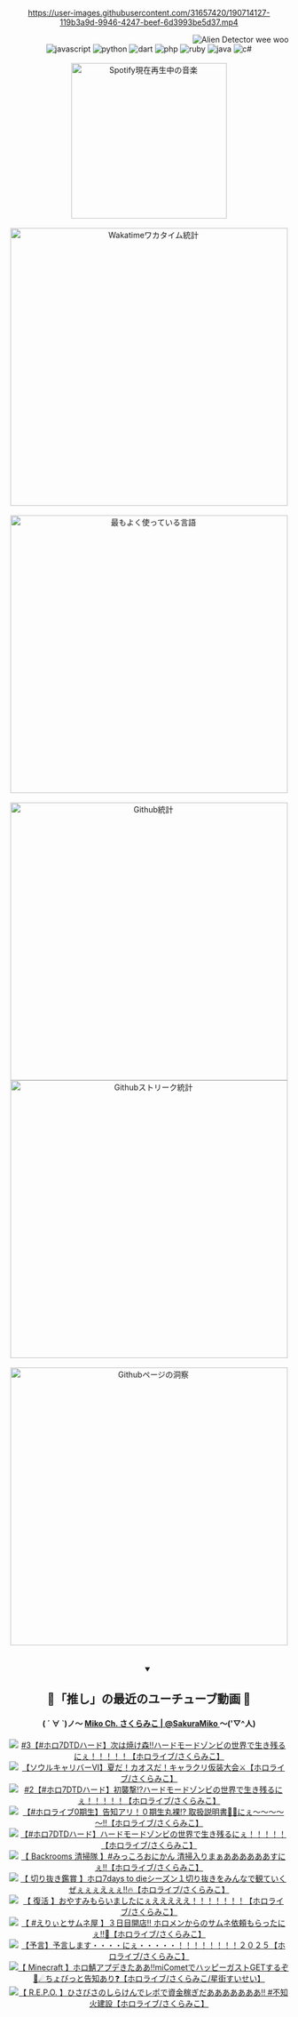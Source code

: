 <!-- START: HERO IMAGE GIF ////////// ////////// ////////// -->
<!-- <img src="@/../assets/img/gaming/ghost-of-tsushima.gif" width="100%"  alt="nellyXinwei's Hero Gif Image"/> -->
<!-- END: HERO IMAGE GIF ////////// ////////// ////////// -->

<div align="center" >  
  
<!-- START:ワンピース 第1015話「ルフィはRED ROCを使う」 -->
<https://user-images.githubusercontent.com/31657420/190714127-119b3a9d-9946-4247-beef-6d3993be5d37.mp4>
<!-- END:ワンピース 第1015話「ルフィはRED ROCを使う」 -->

<!-- START:VISITOR COUNTER -->
<div width="100%" align="right">
<img src="https://komarev.com/ghpvc/?username=nellyXinwei&label=🛸&color=grey&style=for-the-badge&labelcolor=ffffff" alt="Alien Detector wee woo"/>
</div>
<!-- END:VISITOR COUNTER -->

<!-- START: PROGRAMMING LANGUAGES -->
<!-- 色彩 Color Scheme:
#961E3A, #8A0D42, #5A0640, #4F265E, #2B355A, #3E759B, #CC4246,
#BB2649, #AD1052, #700750, #633075, #364270, #4E92C2, #FF5357
Sauce: https://www.webcreatorbox.com/inspiration/pantone-2023
-->

<img src="https://img.shields.io/badge/javascript%20-%23BB2649.svg?&style=for-the-badge&logo=javascript&logoColor=white&labelColor=961E3A" alt="javascript"/>
<img src="https://img.shields.io/badge/python%20-%23AD1052.svg?&style=for-the-badge&logo=python&logoColor=white&labelColor=8A0D42" alt="python" />
<img src="https://img.shields.io/badge/dart%20-%23700750.svg?&style=for-the-badge&logo=dart&logoColor=white&labelColor=5A0640" alt="dart"/>
<img src="https://img.shields.io/badge/php%20-%23633075.svg?&style=for-the-badge&logo=php&logoColor=white&labelColor=4F265E" alt="php"/>
<img src="https://img.shields.io/badge/ruby%20-%23364270.svg?&style=for-the-badge&logo=ruby&logoColor=white&labelColor=2B355A" alt="ruby"/>
<img src="https://img.shields.io/badge/java%20-%234E92C2.svg?&style=for-the-badge&logo=openjdk&logoColor=white&labelColor=3E759B" alt="java"/>
<img src="https://img.shields.io/badge/c%23-%23FF5357.svg?style=for-the-badge&logo=c-sharp&logoColor=white&labelColor=CC4246" alt="c#"/>  
<!-- END: PROGRAMMING LANGUAGES -->

<br>
<br>

<!-- START: MUSIC STATUS -->
  <!-- <a href="https://newojima-gsrs-20220114.vercel.app/api/now-playing?open">
    <img src="https://newojima-gsrs-20220114.vercel.app/api/now-playing" alt="Spotify現在再生中の音楽">
  </a> -->
  <img src="https://newojima-grss-20230114.vercel.app/api/spotify?border_color=transparent" alt="Spotify現在再生中の音楽" width="280px">
<!-- END: MUSIC STATUS -->

<br>
<br>

<!-- START: GITHUB STATUS -->
<!-- 色彩 Color Scheme:  #BB2649, #AD1052, #700750, #633075 -->
<img align="center" src="https://newojima-grs-20230109.vercel.app/api/wakatime?username=njtalba5127&layout=compact&langs_count=10&locale=ja&hide_title=false&title_color=fff&hide_border=true&text_color=fff&bg_color=BB2649,BB2649,633075,633075&hide=other,css,html,bash,xml,git%20config,makefile,properties,yaml,markdown,text,json,jsx" alt="Wakatimeワカタイム統計" width="500px"/>

<br>
<br>

<!-- 色彩 Color Scheme:  #633075, #364270, #4E92C2 -->
  <img align="center" src="https://newojima-grs-20230109.vercel.app/api/top-langs?username=njtalba5127&layout=compact&text_color=fff&icon_color=fff&hide_border=true&&locale=ja&hide_title=false&title_color=fff&include_all_commits=true&card_width=445&langs_count=11&hide=c%23,powershell,shaderlab,hlsl,makefile,jupyter%20notebook,python,html,css,shell,batchfile,less,liquid,hack,scss&bg_color=4F265E,633075,4E92C2" alt="最もよく使っている言語" width="500px"/>

<br>
<br>

<!-- 色彩 Color Scheme:  #4E92C2, #FF5357 -->
  <img align="center" src="https://newojima-grs-20230109.vercel.app/api?username=njtalba5127&rank_icon=github&show_icons=true&&locale=ja&title_color=fff&text_color=fff&icon_color=fff&hide_border=true&hide_title=false&count_private=true&include_all_commits=true&card_width=495&disable_animations=true&bg_color=4E92C2,4E92C2,FF5357" alt="Github統計" width="500px"/>

<br>

<img align="center" src="https://streak-stats.demolab.com?user=njtalba5127&theme=dark&hide_border=true&locale=ja&ring=BB2649&stroke=222222&background=151515&sideLabels=BB2649&currStreakLabel=ffffff&border=BB2649&fire=FF5357&currStreakNum=ffffff&sideNums=FF5357&dates=ffffff" alt="Githubストリーク統計" width="500px"/>

<br>
<br>

  <img align="center" width="500px" src="@/../assets/img/page-insights.svg" alt="Githubページの洞察"/>
  
</div>
<!-- END: GITHUB STATUS -->

<br>
<br>

<div align="center">
<details open>
  <summary>

  </summary>

  <h2 align="center">🌸「推し」の最近のユーチューブ動画 🌸</h2>
  <h4>
  ( ´ ∀ `)ノ～ 
  <a href="https://www.youtube.com/@SakuraMiko">Miko Ch. さくらみこ | @SakuraMiko
  </a>
   ～('▽^人)
  </h4>

  <!-- BEGIN YOUTUBE-CARDS -->
<a href="https://www.youtube.com/watch?v=mzFNZqqP0QA"><img src="https://ytcards.demolab.com/?id=mzFNZqqP0QA&title=%233%E3%80%90%23%E3%83%9B%E3%83%AD7DTD%E3%83%8F%E3%83%BC%E3%83%89%E3%80%91%E6%AC%A1%E3%81%AF%E7%84%BC%E3%81%91%E6%A3%AE%E2%80%BC%E3%83%8F%E3%83%BC%E3%83%89%E3%83%A2%E3%83%BC%E3%83%89%E3%82%BE%E3%83%B3%E3%83%93%E3%81%AE%E4%B8%96%E7%95%8C%E3%81%A7%E7%94%9F%E3%81%8D%E6%AE%8B%E3%82%8B%E3%81%AB%E3%81%87%EF%BC%81%EF%BC%81%EF%BC%81%EF%BC%81%EF%BC%81%E3%80%90%E3%83%9B%E3%83%AD%E3%83%A9%E3%82%A4%E3%83%96%2F%E3%81%95%E3%81%8F%E3%82%89%E3%81%BF%E3%81%93%E3%80%91&lang=ja&timestamp=1753084964&background_color=%230d1117&title_color=%23ffffff&stats_color=%23dedede&max_title_lines=1&width=187&border_radius=5&duration=0" alt="#3【#ホロ7DTDハード】次は焼け森‼ハードモードゾンビの世界で生き残るにぇ！！！！！【ホロライブ/さくらみこ】" title="#3【#ホロ7DTDハード】次は焼け森‼ハードモードゾンビの世界で生き残るにぇ！！！！！【ホロライブ/さくらみこ】"></a>
<a href="https://www.youtube.com/watch?v=w3hhm8Q6YQQ"><img src="https://ytcards.demolab.com/?id=w3hhm8Q6YQQ&title=%E3%80%90%E3%82%BD%E3%82%A6%E3%83%AB%E3%82%AD%E3%83%A3%E3%83%AA%E3%83%90%E3%83%BC%E2%85%A5%E3%80%91%E5%A4%8F%E3%81%A0%EF%BC%81%E3%82%AB%E3%82%AA%E3%82%B9%E3%81%A0%EF%BC%81%E3%82%AD%E3%83%A3%E3%83%A9%E3%82%AF%E3%83%AA%E4%BB%AE%E8%A3%85%E5%A4%A7%E4%BC%9A%E2%9A%94%E3%80%90%E3%83%9B%E3%83%AD%E3%83%A9%E3%82%A4%E3%83%96%2F%E3%81%95%E3%81%8F%E3%82%89%E3%81%BF%E3%81%93%E3%80%91&lang=ja&timestamp=1753021916&background_color=%230d1117&title_color=%23ffffff&stats_color=%23dedede&max_title_lines=1&width=187&border_radius=5&duration=7921" alt="【ソウルキャリバーⅥ】夏だ！カオスだ！キャラクリ仮装大会⚔【ホロライブ/さくらみこ】" title="【ソウルキャリバーⅥ】夏だ！カオスだ！キャラクリ仮装大会⚔【ホロライブ/さくらみこ】"></a>
<a href="https://www.youtube.com/watch?v=W-DKzDHtoZI"><img src="https://ytcards.demolab.com/?id=W-DKzDHtoZI&title=%232%E3%80%90%23%E3%83%9B%E3%83%AD7DTD%E3%83%8F%E3%83%BC%E3%83%89%E3%80%91%E5%88%9D%E8%A5%B2%E6%92%83%E2%81%89%E3%83%8F%E3%83%BC%E3%83%89%E3%83%A2%E3%83%BC%E3%83%89%E3%82%BE%E3%83%B3%E3%83%93%E3%81%AE%E4%B8%96%E7%95%8C%E3%81%A7%E7%94%9F%E3%81%8D%E6%AE%8B%E3%82%8B%E3%81%AB%E3%81%87%EF%BC%81%EF%BC%81%EF%BC%81%EF%BC%81%EF%BC%81%E3%80%90%E3%83%9B%E3%83%AD%E3%83%A9%E3%82%A4%E3%83%96%2F%E3%81%95%E3%81%8F%E3%82%89%E3%81%BF%E3%81%93%E3%80%91&lang=ja&timestamp=1752858566&background_color=%230d1117&title_color=%23ffffff&stats_color=%23dedede&max_title_lines=1&width=187&border_radius=5&duration=16532" alt="#2【#ホロ7DTDハード】初襲撃⁉ハードモードゾンビの世界で生き残るにぇ！！！！！【ホロライブ/さくらみこ】" title="#2【#ホロ7DTDハード】初襲撃⁉ハードモードゾンビの世界で生き残るにぇ！！！！！【ホロライブ/さくらみこ】"></a>
<a href="https://www.youtube.com/watch?v=5HzLKcJPV14"><img src="https://ytcards.demolab.com/?id=5HzLKcJPV14&title=%E3%80%90%23%E3%83%9B%E3%83%AD%E3%83%A9%E3%82%A4%E3%83%960%E6%9C%9F%E7%94%9F%E3%80%91%E5%91%8A%E7%9F%A5%E3%82%A2%E3%83%AA%EF%BC%81%EF%BC%90%E6%9C%9F%E7%94%9F%E4%B8%B8%E8%A3%B8%E2%81%89+%E5%8F%96%E6%89%B1%E8%AA%AC%E6%98%8E%E6%9B%B8%F0%9F%94%8E%F0%9F%93%9D%E3%81%AB%E3%81%87%EF%BD%9E%EF%BD%9E%EF%BD%9E%EF%BD%9E%EF%BD%9E%E2%80%BC%E3%80%90%E3%83%9B%E3%83%AD%E3%83%A9%E3%82%A4%E3%83%96%2F%E3%81%95%E3%81%8F%E3%82%89%E3%81%BF%E3%81%93%E3%80%91&lang=ja&timestamp=1752841020&background_color=%230d1117&title_color=%23ffffff&stats_color=%23dedede&max_title_lines=1&width=187&border_radius=5&duration=4258" alt="【#ホロライブ0期生】告知アリ！０期生丸裸⁉ 取扱説明書🔎📝にぇ～～～～～‼【ホロライブ/さくらみこ】" title="【#ホロライブ0期生】告知アリ！０期生丸裸⁉ 取扱説明書🔎📝にぇ～～～～～‼【ホロライブ/さくらみこ】"></a>
<a href="https://www.youtube.com/watch?v=Sp1Y9jKeybc"><img src="https://ytcards.demolab.com/?id=Sp1Y9jKeybc&title=%E3%80%90%23%E3%83%9B%E3%83%AD7DTD%E3%83%8F%E3%83%BC%E3%83%89%E3%80%91%E3%83%8F%E3%83%BC%E3%83%89%E3%83%A2%E3%83%BC%E3%83%89%E3%82%BE%E3%83%B3%E3%83%93%E3%81%AE%E4%B8%96%E7%95%8C%E3%81%A7%E7%94%9F%E3%81%8D%E6%AE%8B%E3%82%8B%E3%81%AB%E3%81%87%EF%BC%81%EF%BC%81%EF%BC%81%EF%BC%81%EF%BC%81%E3%80%90%E3%83%9B%E3%83%AD%E3%83%A9%E3%82%A4%E3%83%96%2F%E3%81%95%E3%81%8F%E3%82%89%E3%81%BF%E3%81%93%E3%80%91&lang=ja&timestamp=1752770575&background_color=%230d1117&title_color=%23ffffff&stats_color=%23dedede&max_title_lines=1&width=187&border_radius=5&duration=12447" alt="【#ホロ7DTDハード】ハードモードゾンビの世界で生き残るにぇ！！！！！【ホロライブ/さくらみこ】" title="【#ホロ7DTDハード】ハードモードゾンビの世界で生き残るにぇ！！！！！【ホロライブ/さくらみこ】"></a>
<a href="https://www.youtube.com/watch?v=tbr74m_zv6Y"><img src="https://ytcards.demolab.com/?id=tbr74m_zv6Y&title=%E3%80%90+Backrooms+%E6%B8%85%E6%8E%83%E9%9A%8A+%E3%80%91%23%E3%81%BF%E3%81%A3%E3%81%93%E3%82%8D%E3%81%8A%E3%81%AB%E3%81%8B%E3%82%93+%E6%B8%85%E6%8E%83%E5%85%A5%E3%82%8A%E3%81%BE%E3%81%81%E3%81%82%E3%81%82%E3%81%82%E3%81%82%E3%81%82%E3%81%82%E3%81%99%E3%81%AB%E3%81%87%E2%80%BC%E3%80%90%E3%83%9B%E3%83%AD%E3%83%A9%E3%82%A4%E3%83%96%2F%E3%81%95%E3%81%8F%E3%82%89%E3%81%BF%E3%81%93%E3%80%91&lang=ja&timestamp=1752677412&background_color=%230d1117&title_color=%23ffffff&stats_color=%23dedede&max_title_lines=1&width=187&border_radius=5&duration=7810" alt="【 Backrooms 清掃隊 】#みっころおにかん 清掃入りまぁああああああすにぇ‼【ホロライブ/さくらみこ】" title="【 Backrooms 清掃隊 】#みっころおにかん 清掃入りまぁああああああすにぇ‼【ホロライブ/さくらみこ】"></a>
<a href="https://www.youtube.com/watch?v=hnhSAzTyB6g"><img src="https://ytcards.demolab.com/?id=hnhSAzTyB6g&title=%E3%80%90+%E5%88%87%E3%82%8A%E6%8A%9C%E3%81%8D%E9%91%91%E8%B3%9E+%E3%80%91%E3%83%9B%E3%83%AD7days+to+die%E3%82%B7%E3%83%BC%E3%82%BA%E3%83%B3%EF%BC%91%E5%88%87%E3%82%8A%E6%8A%9C%E3%81%8D%E3%82%92%E3%81%BF%E3%82%93%E3%81%AA%E3%81%A7%E8%A6%B3%E3%81%A6%E3%81%84%E3%81%8F%E3%81%9C%E3%81%87%E3%81%87%E3%81%87%E3%81%88%E3%81%87%E3%81%87%E2%80%BC%F0%9F%94%A5%E3%80%90%E3%83%9B%E3%83%AD%E3%83%A9%E3%82%A4%E3%83%96%2F%E3%81%95%E3%81%8F%E3%82%89%E3%81%BF%E3%81%93%E3%80%91&lang=ja&timestamp=1752595254&background_color=%230d1117&title_color=%23ffffff&stats_color=%23dedede&max_title_lines=1&width=187&border_radius=5&duration=13401" alt="【 切り抜き鑑賞 】ホロ7days to dieシーズン１切り抜きをみんなで観ていくぜぇぇぇえぇぇ‼🔥【ホロライブ/さくらみこ】" title="【 切り抜き鑑賞 】ホロ7days to dieシーズン１切り抜きをみんなで観ていくぜぇぇぇえぇぇ‼🔥【ホロライブ/さくらみこ】"></a>
<a href="https://www.youtube.com/watch?v=oi1WYMPQuKE"><img src="https://ytcards.demolab.com/?id=oi1WYMPQuKE&title=%E3%80%90+%E5%BE%A9%E6%B4%BB+%E3%80%91%E3%81%8A%E3%82%84%E3%81%99%E3%81%BF%E3%82%82%E3%82%89%E3%81%84%E3%81%BE%E3%81%97%E3%81%9F%E3%81%AB%E3%81%87%E3%81%88%E3%81%88%E3%81%88%E3%81%88%E3%81%88%EF%BC%81%EF%BC%81%EF%BC%81%EF%BC%81%EF%BC%81%EF%BC%81%EF%BC%81%E3%80%90%E3%83%9B%E3%83%AD%E3%83%A9%E3%82%A4%E3%83%96%2F%E3%81%95%E3%81%8F%E3%82%89%E3%81%BF%E3%81%93%E3%80%91&lang=ja&timestamp=1752501141&background_color=%230d1117&title_color=%23ffffff&stats_color=%23dedede&max_title_lines=1&width=187&border_radius=5&duration=5901" alt="【 復活 】おやすみもらいましたにぇえええええ！！！！！！！【ホロライブ/さくらみこ】" title="【 復活 】おやすみもらいましたにぇえええええ！！！！！！！【ホロライブ/さくらみこ】"></a>
<a href="https://www.youtube.com/watch?v=AG0NhaRefW0"><img src="https://ytcards.demolab.com/?id=AG0NhaRefW0&title=%E3%80%90+%23%E3%81%88%E3%82%8A%E3%81%83%E3%81%A8%E3%82%B5%E3%83%A0%E3%83%8D%E5%B1%8B+%E3%80%91%EF%BC%93%E6%97%A5%E7%9B%AE%E9%96%8B%E5%BA%97%E2%80%BC+%E3%83%9B%E3%83%AD%E3%83%A1%E3%83%B3%E3%81%8B%E3%82%89%E3%81%AE%E3%82%B5%E3%83%A0%E3%83%8D%E4%BE%9D%E9%A0%BC%E3%82%82%E3%82%89%E3%81%A3%E3%81%9F%E3%81%AB%E3%81%87%E2%80%BC%F0%9F%8E%89%E3%80%90%E3%83%9B%E3%83%AD%E3%83%A9%E3%82%A4%E3%83%96%2F%E3%81%95%E3%81%8F%E3%82%89%E3%81%BF%E3%81%93%E3%80%91&lang=ja&timestamp=1751819040&background_color=%230d1117&title_color=%23ffffff&stats_color=%23dedede&max_title_lines=1&width=187&border_radius=5&duration=7965" alt="【 #えりぃとサムネ屋 】３日目開店‼ ホロメンからのサムネ依頼もらったにぇ‼🎉【ホロライブ/さくらみこ】" title="【 #えりぃとサムネ屋 】３日目開店‼ ホロメンからのサムネ依頼もらったにぇ‼🎉【ホロライブ/さくらみこ】"></a>
<a href="https://www.youtube.com/watch?v=1ABgq3wpfx4"><img src="https://ytcards.demolab.com/?id=1ABgq3wpfx4&title=%E3%80%90%E4%BA%88%E8%A8%80%E3%80%91%E4%BA%88%E8%A8%80%E3%81%97%E3%81%BE%E3%81%99%E3%83%BB%E3%83%BB%E3%83%BB%E3%83%BB%E3%81%AB%E3%81%87%E3%83%BB%E3%83%BB%E3%83%BB%E3%83%BB%E3%83%BB%EF%BC%81%EF%BC%81%EF%BC%81%EF%BC%81%EF%BC%81%EF%BC%81%EF%BC%81%EF%BC%81%EF%BC%92%EF%BC%90%EF%BC%92%EF%BC%95%E3%80%90%E3%83%9B%E3%83%AD%E3%83%A9%E3%82%A4%E3%83%96%2F%E3%81%95%E3%81%8F%E3%82%89%E3%81%BF%E3%81%93%E3%80%91&lang=ja&timestamp=1751720864&background_color=%230d1117&title_color=%23ffffff&stats_color=%23dedede&max_title_lines=1&width=187&border_radius=5&duration=3706" alt="【予言】予言します・・・・にぇ・・・・・！！！！！！！！２０２５【ホロライブ/さくらみこ】" title="【予言】予言します・・・・にぇ・・・・・！！！！！！！！２０２５【ホロライブ/さくらみこ】"></a>
<a href="https://www.youtube.com/watch?v=hCBnmwS85JQ"><img src="https://ytcards.demolab.com/?id=hCBnmwS85JQ&title=%E3%80%90+Minecraft+%E3%80%91%E3%83%9B%E3%83%AD%E9%AF%96%E3%82%A2%E3%83%97%E3%83%87%E3%81%8D%E3%81%9F%E3%81%82%E3%81%82%E2%80%BCmiComet%E3%81%A7%E3%83%8F%E3%83%83%E3%83%94%E3%83%BC%E3%82%AC%E3%82%B9%E3%83%88GET%E3%81%99%E3%82%8B%E3%81%9E%F0%9F%8C%B8%E2%98%84%E3%81%A1%E3%82%87%E3%81%B3%E3%81%A3%E3%81%A8%E5%91%8A%E7%9F%A5%E3%81%82%E3%82%8A%E2%9D%93%E3%80%90%E3%83%9B%E3%83%AD%E3%83%A9%E3%82%A4%E3%83%96%2F%E3%81%95%E3%81%8F%E3%82%89%E3%81%BF%E3%81%93%2F%E6%98%9F%E8%A1%97%E3%81%99%E3%81%84%E3%81%9B%E3%81%84%E3%80%91&lang=ja&timestamp=1751637364&background_color=%230d1117&title_color=%23ffffff&stats_color=%23dedede&max_title_lines=1&width=187&border_radius=5&duration=9062" alt="【 Minecraft 】ホロ鯖アプデきたああ‼miCometでハッピーガストGETするぞ🌸☄ちょびっと告知あり❓【ホロライブ/さくらみこ/星街すいせい】" title="【 Minecraft 】ホロ鯖アプデきたああ‼miCometでハッピーガストGETするぞ🌸☄ちょびっと告知あり❓【ホロライブ/さくらみこ/星街すいせい】"></a>
<a href="https://www.youtube.com/watch?v=7mFmRyWyUF0"><img src="https://ytcards.demolab.com/?id=7mFmRyWyUF0&title=%E3%80%90+R.E.P.O.+%E3%80%91%E3%81%B2%E3%81%95%E3%81%B3%E3%81%95%E3%81%AE%E3%81%97%E3%82%89%E3%81%91%E3%82%93%E3%81%A7%E3%83%AC%E3%83%9D%E3%81%A7%E8%B3%87%E9%87%91%E7%A8%BC%E3%81%8E%E3%81%A0%E3%81%82%E3%81%82%E3%81%82%E3%81%82%E3%81%82%E3%81%82%E3%81%82%E2%80%BC+%23%E4%B8%8D%E7%9F%A5%E7%81%AB%E5%BB%BA%E8%A8%AD%E3%80%90%E3%83%9B%E3%83%AD%E3%83%A9%E3%82%A4%E3%83%96%2F%E3%81%95%E3%81%8F%E3%82%89%E3%81%BF%E3%81%93%E3%80%91&lang=ja&timestamp=1751553595&background_color=%230d1117&title_color=%23ffffff&stats_color=%23dedede&max_title_lines=1&width=187&border_radius=5&duration=8778" alt="【 R.E.P.O. 】ひさびさのしらけんでレポで資金稼ぎだあああああああ‼ #不知火建設【ホロライブ/さくらみこ】" title="【 R.E.P.O. 】ひさびさのしらけんでレポで資金稼ぎだあああああああ‼ #不知火建設【ホロライブ/さくらみこ】"></a>
<!-- END YOUTUBE-CARDS -->

</div>
  
</details>
